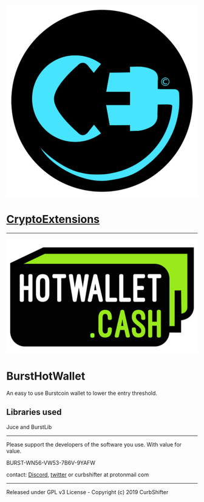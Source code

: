 ![](https://github.com/CurbShifter/BurstHotWallet/blob/master/Source/CryptoExtensionsLogo.svg)

# [CryptoExtensions](https://twitter.com/BurstExtensions) #

----

![](https://github.com/CurbShifter/BurstHotWallet/blob/master/Source/BurstHotWallet-logo.svg)

# BurstHotWallet

An easy to use Burstcoin wallet to lower the entry threshold.


Libraries used
-
Juce and BurstLib

----
Please support the developers of the software you use. With value for value. 

BURST-WN56-VW53-7B6V-9YAFW

contact: [Discord](https://discord.gg/KsFf3jb "https://discord.gg/KsFf3jb"), 
[twitter](https://twitter.com/BurstExtensions) or curbshifter at protonmail com

----------

Released under GPL v3 License - Copyright (c) 2019 CurbShifter 
